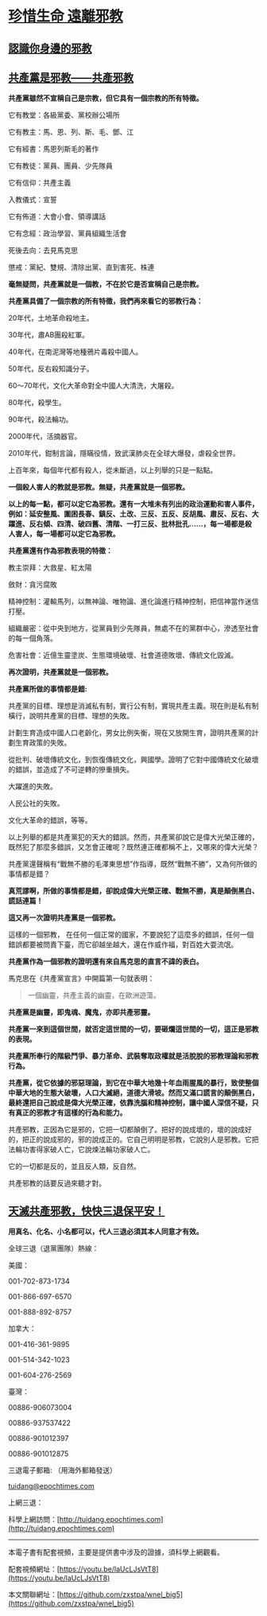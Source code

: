 # [**珍惜生命  遠離邪教**](http://)
## [**認識你身邊的邪教**](http://)
## [**共產黨是邪教——共產邪教**](http://)

**共產黨雖然不宣稱自己是宗教，但它具有一個宗教的所有特徵。**

它有教堂：各級黨委、黨校辦公場所

它有教主：馬、恩、列、斯、毛、鄧、江

它有經書：馬恩列斯毛的著作

它有教徒：黨員、團員、少先隊員

它有信仰：共產主義

入教儀式：宣誓

它有佈道：大會小會、領導講話

它有念經：政治學習、黨員組織生活會

死後去向：去見馬克思

懲戒：黨紀、雙規、清除出黨、直到害死、株連

**毫無疑問，共產黨就是一個教，不在於它是否宣稱自己是宗教。**

**共產黨具備了一個宗教的所有特徵，我們再來看它的邪教行為：**

20年代，土地革命殺地主。

30年代，肅AB團殺紅軍。

40年代，在南泥灣等地種鴉片毒殺中國人。

50年代，反右殺知識分子。

60～70年代，文化大革命對全中國人大清洗，大屠殺。

80年代，殺學生。

90年代，殺法輪功。

2000年代，活摘器官。

2010年代，鉗制言論，隱瞞役情，致武漢肺炎在全球大爆發，虐殺全世界。

上百年來，每個年代都有殺人，從未斷過，以上列舉的只是一點點。

**一個殺人害人的教就是邪教。無疑，共產黨就是一個邪教。**

**以上的每一點，都可以定它為邪教。還有一大堆未有列出的政治運動和害人事件，例如：延安整風、圍困長春、鎮反、土改、三反、五反、反胡風、肅反、反右、大躍進、反右傾、四清、破四舊、清階、一打三反、批林批孔……，每一場都是殺人害人，每一場都可以定它為邪教。**

**共產黨還有作為邪教表現的特徵：**

教主崇拜：大救星、紅太陽

斂財：貪污腐敗

精神控制：灌輸馬列，以無神論、唯物論、進化論進行精神控制，把信神當作迷信打壓。

組織嚴密：從中央到地方，從黨員到少先隊員，無處不在的黨群中心，滲透至社會的每一個角落。

危害社會：近億生靈塗炭、生態環境破壞、社會道德敗壞、傳統文化毀滅。

**再次證明，共產黨就是一個邪教。**

**共產黨所做的事情都是錯:**

共產黨的目標、理想是消滅私有制，實行公有制，實現共產主義。現在則是私有制橫行，說明共產黨的目標、理想的失敗。

計劃生育造成中國人口老齡化，男女比例失衡，現在又放開生育，證明共產黨的計劃生育政策的失敗。

從批判、破壞傳統文化，到恢復傳統文化，興國學。證明了它對中國傳統文化破壞的錯誤，並造成了不可逆轉的慘重損失。

大躍進的失敗。

人民公社的失敗。

文化大革命的錯誤，等等。

以上列舉的都是共產黨犯的天大的錯誤。然而，共產黨卻說它是偉大光榮正確的，既然犯了那麼多錯誤，又怎會正確呢？既然連正確都稱不上，又哪來的偉大光榮？

共產黨還聲稱有“戰無不勝的毛澤東思想”作指導，既然“戰無不勝”，又為何所做的事情都是錯？

**真荒謬啊，所做的事情都是錯，卻說成偉大光榮正確、戰無不勝，真是顛倒黑白、謊話連篇！**

**這又再一次證明共產黨是一個邪教。**

這樣的一個邪教， 在任何一個正常的國家，不要說犯了這麼多的錯誤，任何一個錯誤都要被問責下臺，而它卻越坐越大，還在作威作福，對百姓大耍流氓。

**共產黨作為一個邪教的證明還有來自馬克思的直言不諱的表白。**

馬克思在《共產黨宣言》中開篇第一句就表明：
> 一個幽靈，共產主義的幽靈，在歐洲遊蕩。

**共產黨是幽靈，即鬼魂、魔鬼，亦即共產邪靈。**

**共產黨一來到這個世間，就否定這世間的一切，要砸爛這世間的一切，這正是邪教的表現。**

**共產黨所奉行的階級鬥爭、暴力革命、武裝奪取政權就是活脫脫的邪教理論和邪教行為。**

**共產黨，從它依據的邪惡理論，到它在中華大地幾十年血雨腥風的暴行，致使整個中華大地的生態大破壞，人口大滅絕，道德大滑坡。然而又滿口謊言的顛倒黑白，最終還把自己說成是偉大光榮正確，依靠洗腦和精神控制，讓中國人深信不疑，只有真正的邪教才有這樣的行為和能力。**

共產邪教，正因為它是邪的，它把一切都顛倒了。把好的說成壞的，壞的說成好的，把正的說成邪的，邪的說成正的。它自己明明是邪教，它說別人是邪教。它把法輪功害得家破人亡，它說煉法輪功家破人亡。

它的一切都是反的，並且反人類，反自然。

共產邪教的話要反過來聽才對。



## [**天滅共產邪教，快快三退保平安！**](http://)

**用真名、化名、小名都可以，代人三退必須其本人同意才有效。**

全球三退（退黨團隊）熱線：

   美國：

   001-702-873-1734 

   001-866-697-6570 

   001-888-892-8757

   加拿大：

   001-416-361-9895

   001-514-342-1023

   001-604-276-2569

   臺灣：

  00886-906073004
  
  00886-937537422
  
  00886-901012397
  
  00886-901012875

三退電子郵箱: （用海外郵箱發送）

tuidang@epochtimes.com

上網三退：

科學上網訪問：[http://tuidang.epochtimes.com](http://tuidang.epochtimes.com)

-----
本電子書有配套視頻，主要是提供書中涉及的證據，須科學上網觀看。

配套視頻網址：[https://youtu.be/laUcLJsVtT8](https://youtu.be/laUcLJsVtT8)

本文關聯網址：[https://github.com/zxstpa/wnel_big5](https://github.com/zxstpa/wnel_big5)
